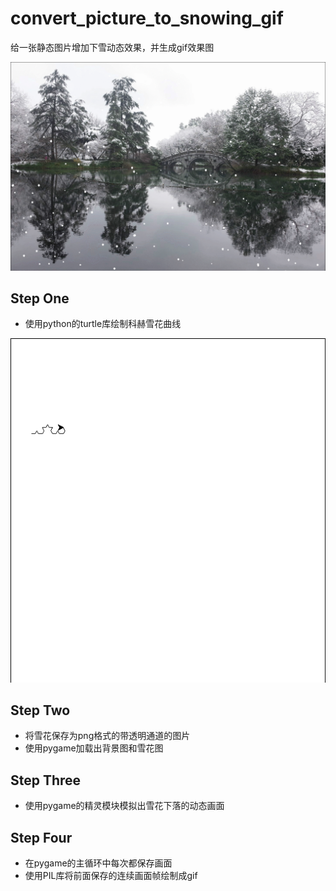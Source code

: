 # convert_picture_to_snowing_gif
给一张静态图片增加下雪动态效果，并生成gif效果图

![](https://raw.githubusercontent.com/PerpetualSmile/picture/master/picture_snow/snow.gif)

## Step One

- 使用python的turtle库绘制科赫雪花曲线

![](https://raw.githubusercontent.com/PerpetualSmile/picture/master/picture_snow/draw_snow.gif)

## Step Two

- 将雪花保存为png格式的带透明通道的图片
- 使用pygame加载出背景图和雪花图

## Step Three

- 使用pygame的精灵模块模拟出雪花下落的动态画面

## Step Four

- 在pygame的主循环中每次都保存画面
- 使用PIL库将前面保存的连续画面帧绘制成gif

